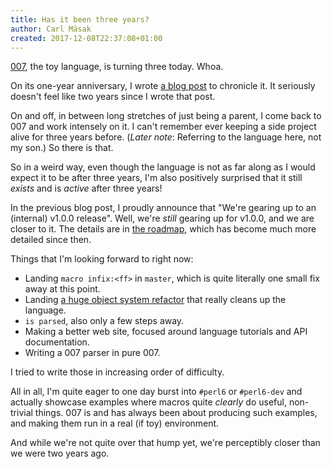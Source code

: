 ```yaml
---
title: Has it been three years?
author: Carl Mäsak
created: 2017-12-08T22:37:08+01:00
---
```

[007](http://masak.github.io/007/), the toy language, is turning three today. Whoa.

On its one-year anniversary, I wrote [a blog post](http://strangelyconsistent.org/blog/double-oh-seven) to chronicle it. It seriously doesn't feel like two years since I wrote that post.

On and off, in between long stretches of just being a parent, I come back to 007 and work intensely on it. I can't remember ever keeping a side project alive for three years before. (*Later note*: Referring to the language here, not my son.) So there is that.

So in a weird way, even though the language is not as far along as I would expect it to be after three years, I'm also positively surprised that it still *exists* and is *active* after three years!

In the previous blog post, I proudly announce that "We're gearing up to an (internal) v1.0.0 release". Well, we're *still* gearing up for v1.0.0, and we are closer to it. The details are in [the roadmap](https://github.com/masak/007/blob/master/ROADMAP.md), which has become much more detailed since then.

Things that I'm looking forward to right now:

* Landing `macro infix:<ff>` in `master`, which is quite literally one small fix away at this point.
* Landing [a huge object system refactor](https://github.com/masak/007/pull/242) that really cleans up the language.
* `is parsed`, also only a few steps away.
* Making a better web site, focused around language tutorials and API documentation.
* Writing a 007 parser in pure 007.

I tried to write those in increasing order of difficulty.

All in all, I'm quite eager to one day burst into `#perl6` or `#perl6-dev` and actually showcase examples where macros quite *clearly* do useful, non-trivial things. 007 is and has always been about producing such examples, and making them run in a real (if toy) environment.

And while we're not quite over that hump yet, we're perceptibly closer than we were two years ago.

